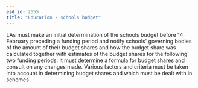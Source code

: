 ```yaml
---
esd_id: 2555
title: "Education - schools budget"
---
```


LAs must make an initial determination of the schools budget before 14 February preceding a funding period and notify schools' governing bodies of the amount of their budget shares and how the budget share was calculated together with estimates of the budget shares for the following two funding periods. It must determine a formula for budget shares and consult on any changes made.  Various factors and criteria must be taken into account in determining budget shares and which must be dealt with in schemes

